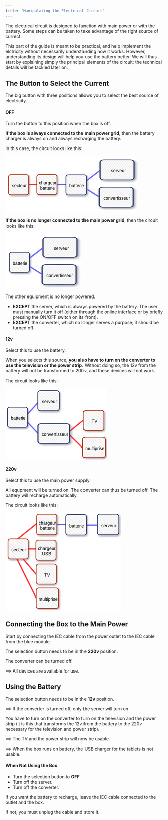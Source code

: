 ```yaml
---
title: 'Manipulating the Electrical Circuit'
---
```


The electrical circuit is designed to function with main power or with the battery.  Some steps can be taken to take advantage of the right source of currect.

This part of the guide is meant to be practical, and help implement the elctricity without necessarily understanding how it works.  However, understanding its design will help you use the battery better.  We will thus start by explaining simply the principal elements of the circuit; the technical details will be tackled later on.

## The Button to Select the Current

The big button with three positions allows you to select the best source of electricity.

#### OFF

Turn the button to this position when the box is off.

**If the box is always connected to the main power grid**, then the battery charger is always on and always recharging the battery.

In this case, the circuit looks like this:

![](circuit-resume_off-sur-secteur.png)

**If the box is no longer connected to the main power grid**, then the circuit looks like this:

![](circuit-resume_off-debranche.png)

The other equipment is no longer powered.

* **EXCEPT** the server, which is always powered by the battery.  The user must manually turn it off (either through the online interface or by briefly pressing the ON/OFF switch on its front).
* **EXCEPT** the converter, which no longer serves a purpose; it should be turned off.

#### 12v

Select this to use the battery.

When you selects this source, **you also have to turn on the converter to use the television or the power strip**.  Without doing so, the 12v from the battery will not be transformed to 200v, and these devices will not work. 

The circuit looks like this:

![](circuit-resume_12v.png)

#### 220v

Select this to use the main power supply.

All equpment will be turned on.  The converter can thus be turned off.  The battery will recharge automatically.

The circuit looks like this:

![](circuit-resume_220v.png)

## Connecting the Box to the Main Power

Start by connecting the IEC cable from the power outlet to the IEC cable from the blue module.

The selection button needs to be in the **220v** position.

The converter can be turned off.

==&gt; All devices are available for use.

## Using the Battery

The selection button needs to be in the **12v** position.

==&gt; If the converter is turned off, only the server will turn on. 

You have to turn on the converter to turn on the television and the power strip (it is this that transforms the 12v from the battery to the 220v necessary for the television and power strip).

==&gt; The TV and the power strip will now be usable.

==&gt; When the box runs on battery, the USB charger for the tablets is not usable.

#### When Not Using the Box

* Turn the selection button to **OFF**
* Turn off the server.
* Turn off the converter.

If you want the battery to recharge, leave the IEC cable connected to the outlet and the box.

If not, you must unplug the cable and store it.